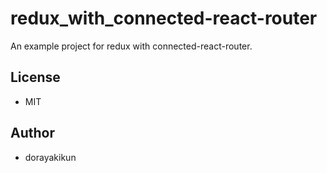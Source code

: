 # redux_with_connected-react-router

An example project for redux with connected-react-router.

## License

* MIT

## Author

* dorayakikun